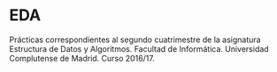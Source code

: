 # EDA
Prácticas correspondientes al segundo cuatrimestre de la asignatura Estructura de Datos y Algoritmos.
Facultad de Informática. Universidad Complutense de Madrid.
Curso 2016/17.
